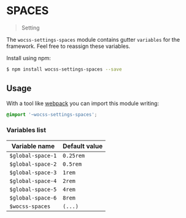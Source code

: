 # SPACES

> Setting

The `wocss-settings-spaces` module contains gutter `variables` for the framework. Feel free to reassign these variables.

Install using npm:

```sh
$ npm install wocss-settings-spaces --save
```

## Usage

With a tool like [webpack](https://webpack.github.io/) you can import this module writing:

```scss
@import '~wocss-settings-spaces';
```

### Variables list

| Variable name | Default value |
|---------------|-------|
| `$global-space-1` | `0.25rem` |
| `$global-space-2` | `0.5rem` |
| `$global-space-3` | `1rem` |
| `$global-space-4` | `2rem` |
| `$global-space-5` | `4rem` |
| `$global-space-6` | `8rem` |
| `$wocss-spaces`  | `(...)` |
